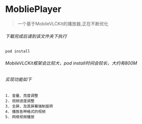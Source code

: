 # MobliePlayer


> 一个基于MobileVLCKit的播放器,正在不断优化

###### 下载完成后请到该文件夹下执行

```
pod install
```

###### MobileVLCKit框架会比较大，pod install时间会较长，大约有800M

###### 实现功能如下

```
1. 音量、亮度调整
2. 视频进度调整
3. 全屏、及其屏幕强制旋转
4. 播放各种格式的视频
5. 网络视频播放
```
